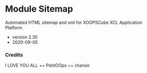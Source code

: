 # Module Sitemap

Automated HTML sitemap and xml for XOOPSCube XCL Application Platform

- version 2.30
- 2020-09-05


### Credits

I LOVE YOU ALL ++ PetitOOps ++ chanoir
